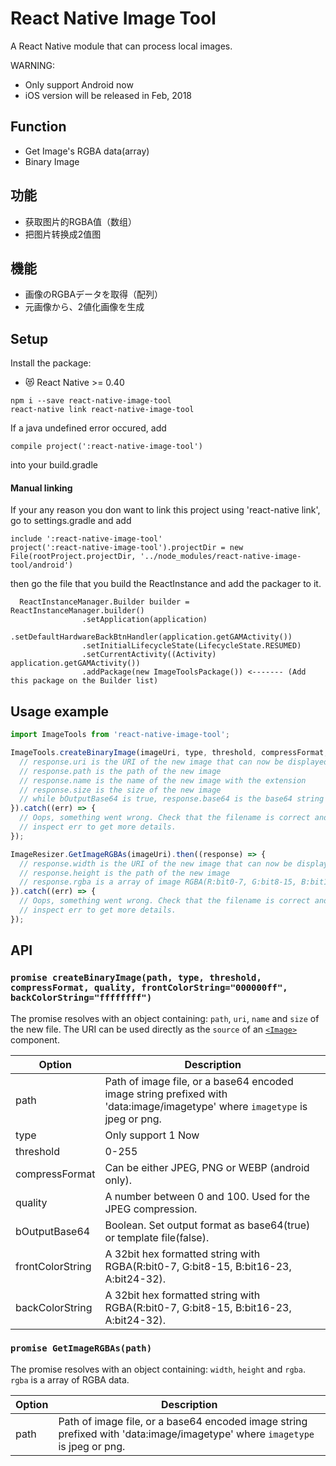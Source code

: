 # React Native Image Tool

A React Native module that can process local images.

WARNING:
- Only support Android now
- iOS version will be released in Feb, 2018

## Function
- Get Image's RGBA data(array)
- Binary Image

## 功能 
- 获取图片的RGBA值（数组）
- 把图片转换成2值图

## 機能
- 画像のRGBAデータを取得（配列）
- 元画像から、2値化画像を生成

## Setup

Install the package:

* 😻 React Native >= 0.40
```
npm i --save react-native-image-tool
react-native link react-native-image-tool
```
If a java undefined error occured, add
```
compile project(':react-native-image-tool')
```
into your build.gradle

#### Manual linking
If your any reason you don want to link this project using 'react-native link', go to settings.gradle and add
```
include ':react-native-image-tool'
project(':react-native-image-tool').projectDir = new File(rootProject.projectDir, '../node_modules/react-native-image-tool/android')
```
then go the file that you build the ReactInstance and add the packager to it.

```
  ReactInstanceManager.Builder builder = ReactInstanceManager.builder()
                .setApplication(application)
                .setDefaultHardwareBackBtnHandler(application.getGAMActivity())
                .setInitialLifecycleState(LifecycleState.RESUMED)
                .setCurrentActivity((Activity) application.getGAMActivity())
                .addPackage(new ImageToolsPackage()) <------- (Add this package on the Builder list)
```

## Usage example

```javascript
import ImageTools from 'react-native-image-tool';

ImageTools.createBinaryImage(imageUri, type, threshold, compressFormat, quality, flase, frontColorString="000000ff", backColorString="ffffffff").then((response) => {
  // response.uri is the URI of the new image that can now be displayed, uploaded...
  // response.path is the path of the new image
  // response.name is the name of the new image with the extension
  // response.size is the size of the new image
  // while bOutputBase64 is true, response.base64 is the base64 string of the new image
}).catch((err) => {
  // Oops, something went wrong. Check that the filename is correct and
  // inspect err to get more details.
});

ImageResizer.GetImageRGBAs(imageUri).then((response) => {
  // response.width is the URI of the new image that can now be displayed, uploaded...
  // response.height is the path of the new image
  // response.rgba is a array of image RGBA(R:bit0-7, G:bit8-15, B:bit16-23, A:bit24-32)
}).catch((err) => {
  // Oops, something went wrong. Check that the filename is correct and
  // inspect err to get more details.
});
```


## API

### `promise createBinaryImage(path, type, threshold, compressFormat, quality, frontColorString="000000ff", backColorString="ffffffff")`

The promise resolves with an object containing: `path`, `uri`, `name` and `size` of the new file. The URI can be used directly as the `source` of an [`<Image>`](https://facebook.github.io/react-native/docs/image.html) component.

Option | Description
------ | -----------
path | Path of image file, or a base64 encoded image string prefixed with 'data:image/imagetype' where `imagetype` is jpeg or png.
type | Only support 1 Now
threshold | 0-255
compressFormat | Can be either JPEG, PNG or WEBP (android only).
quality | A number between 0 and 100. Used for the JPEG compression.
bOutputBase64 | Boolean. Set output format as base64(true) or template file(false).
frontColorString | A 32bit hex formatted string with RGBA(R:bit0-7, G:bit8-15, B:bit16-23, A:bit24-32).
backColorString | A 32bit hex formatted string with RGBA(R:bit0-7, G:bit8-15, B:bit16-23, A:bit24-32).

### `promise GetImageRGBAs(path)`

The promise resolves with an object containing: `width`, `height` and `rgba`. `rgba` is a array of RGBA data.

Option | Description
------ | -----------
path | Path of image file, or a base64 encoded image string prefixed with 'data:image/imagetype' where `imagetype` is jpeg or png.
